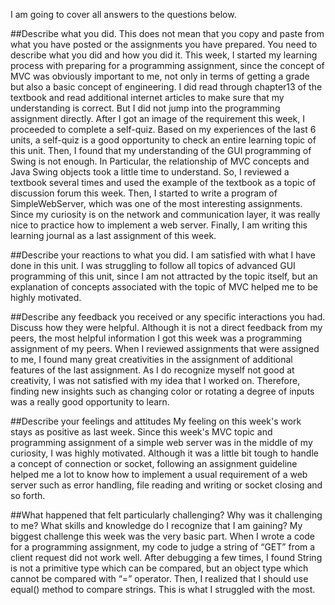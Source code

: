 I am going to cover all answers to the questions below.

##Describe what you did. This does not mean that you copy and paste from what you have posted or the assignments you have prepared. You need to describe what you did and how you did it.
This week, I started my learning process with preparing for a programming assignment, since the concept of MVC was obviously important to me, not only in terms of getting a grade but also a basic concept of engineering. I did read through chapter13 of the textbook and read additional internet articles to make sure that my understanding is correct. But I did not jump into the programming assignment directly. After I got an image of the requirement this week, I proceeded to complete a self-quiz. Based on my experiences of the last 6 units, a self-quiz is a good opportunity to check an entire learning topic of this unit. Then, I found that my understanding of the GUI programming of Swing is not enough. In Particular, the relationship of MVC concepts and Java Swing objects took a little time to understand. So, I reviewed a textbook several times and used the example of the textbook as a topic of discussion forum this week. Then, I started to write a program of SimpleWebServer, which was one of the most interesting assignments. Since my curiosity is on the network and communication layer, it was really nice to practice how to implement a web server. Finally, I am writing this learning journal as a last assignment of this week.

##Describe your reactions to what you did.
I am satisfied with what I have done in this unit. I was struggling to follow all topics of advanced GUI programming of this unit, since I am not attracted by the topic itself, but an explanation of concepts associated with the topic of MVC helped me to be highly motivated.

##Describe any feedback you received or any specific interactions you had. Discuss how they were helpful.
Although it is not a direct feedback from my peers, the most helpful information I got this week was a programming assignment of my peers. When I reviewed assignments that were assigned to me, I found many great creativities in the assignment of additional features of the last assignment. As I do recognize myself not good at creativity, I was not satisfied with my idea that I worked on. Therefore, finding new insights such as changing color or rotating a degree of inputs was a really good opportunity to learn.


##Describe your feelings and attitudes
My feeling on this week's work stays as positive as last week. Since this week's MVC topic and programming assignment of a simple web server was in the middle of my curiosity, I was highly motivated. Although it was a little bit tough to handle a concept of connection or socket, following an assignment guideline helped me a lot to know how to implement a usual requirement of a web server such as error handling, file reading and writing or socket closing and so forth.

##What happened that felt particularly challenging? Why was it challenging to me? What skills and knowledge do I recognize that I am gaining?
My biggest challenge this week was the very basic part. When I wrote a code for a programming assignment, my code to judge a string of “GET” from a client request did not work well. After debugging a few times, I found String is not a primitive type which can be compared, but an object type which cannot be compared with “=” operator. Then, I realized that I should use equal() method to compare strings. This is what I struggled with the most.